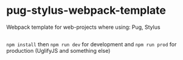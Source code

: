 # pug-stylus-webpack-template
Webpack template for web-projects where using: Pug, Stylus

##
`npm install` then `npm run dev` for development and `npm run prod` for production (UglifyJS and something else)
